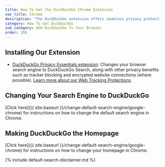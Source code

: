 ```yaml
---
title: How To Get the DuckDuckGo Chrome Extension
nav_title: Chrome
description: "The DuckDuckGo extension offers seamless privacy protection for your browser: tracker blocking, cookie protection, private search, email protection, and more."
category: How To Get DuckDuckGo
sub_category: Add DuckDuckGo To Your Browser
order: 200
---
```


## Installing Our Extension

-   [DuckDuckGo Privacy Essentials extension](https://chrome.google.com/webstore/detail/duckduckgo-for-chrome/bkdgflcldnnnapblkhphbgpggdiikppg): Changes your browser search engine to DuckDuckGo Search, along with other privacy benefits such as tracker blocking and encrypted website connections (where possible). <a href="{{ site.baseurl }}/privacy/web-tracking-protections/">Learn more about our Web Tracking Protections</a>.

## Changing Your Search Engine to DuckDuckGo

[Click here]({{ site.baseurl }}/change-default-search-engine/google-chrome) for instructions on how to change the default search engine in Chrome.

## Making DuckDuckGo the Homepage

[Click here]({{ site.baseurl }}/change-default-search-engine/google-chrome) for instructions on how to change your homepage in Chrome.

{% include default-search-disclaimer.md %}
